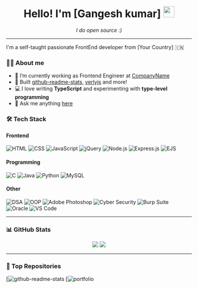 

<h1 align="center">Hello! I'm [Gangesh kumar] <img src="https://media.giphy.com/media/hvRJCLFzcasrR4ia7z/giphy.gif" width="30px"/></h1>
<p align="center"><i>I do open source :)</i></p>

---

I'm a self-taught passionate FrontEnd developer from [Your Country] 🇮🇳

### 🧑‍💻 About me

- 🔭 I’m currently working as Frontend Engineer at [CompanyName](https://your-company-link.com)
- 🌟 Built [github-readme-stats](https://github.com/anuraghazra/github-readme-stats), [verlyjs](https://github.com/anuraghazra/verlyjs) and more!
- 💻 I love writing **TypeScript** and experimenting with **type-level programming**
- 💬 Ask me anything [here](https://github.com/your-username/your-username/issues)

### 🛠️ Tech Stack

#### Frontend
![HTML](https://img.shields.io/badge/-HTML-black?style=flat-square&logo=html5)
![CSS](https://img.shields.io/badge/-CSS-black?style=flat-square&logo=css3)
![JavaScript](https://img.shields.io/badge/-JavaScript-black?style=flat-square&logo=javascript)
![jQuery](https://img.shields.io/badge/-jQuery-black?style=flat-square&logo=jquery)
![Node.js](https://img.shields.io/badge/-Node.js-black?style=flat-square&logo=node.js)
![Express.js](https://img.shields.io/badge/-Express.js-black?style=flat-square&logo=express)
![EJS](https://img.shields.io/badge/-EJS-black?style=flat-square&logo=ejs)

#### Programming
![C](https://img.shields.io/badge/-C-black?style=flat-square&logo=c)
![Java](https://img.shields.io/badge/-Java-black?style=flat-square&logo=java)
![Python](https://img.shields.io/badge/-Python-black?style=flat-square&logo=python)
![MySQL](https://img.shields.io/badge/-MySQL-black?style=flat-square&logo=mysql)

#### Other
![DSA](https://img.shields.io/badge/-DSA-black?style=flat-square)
![OOP](https://img.shields.io/badge/-OOP-black?style=flat-square)
![Adobe Photoshop](https://img.shields.io/badge/-Adobe%20Photoshop-black?style=flat-square&logo=adobephotoshop)
![Cyber Security](https://img.shields.io/badge/-Cyber%20Security-black?style=flat-square)
![Burp Suite](https://img.shields.io/badge/-Burp%20Suite-black?style=flat-square&logo=burpsuite)
![Oracle](https://img.shields.io/badge/-Oracle-black?style=flat-square&logo=oracle)
![VS Code](https://img.shields.io/badge/-VS%20Code-black?style=flat-square&logo=visualstudiocode)


---

### 📊 GitHub Stats
<div align="center">
  <img src="https://github-readme-stats.vercel.app/api?username=your-username&show_icons=true&theme=radical" />
  <img src="https://github-readme-stats.vercel.app/api/top-langs/?username=your-username&layout=compact&theme=radical" />
</div>

---

### 📌 Top Repositories
[![github-readme-stats]()
[![portfolio]()
